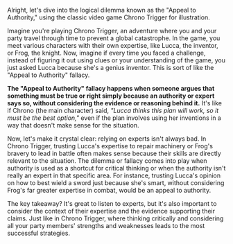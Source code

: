 Alright, let's dive into the logical dilemma known as the "Appeal to Authority," using the classic video game Chrono Trigger for illustration. 

Imagine you're playing Chrono Trigger, an adventure where you and your party travel through time to prevent a global catastrophe. In the game, you meet various characters with their own expertise, like Lucca, the inventor, or Frog, the knight. Now, imagine if every time you faced a challenge, instead of figuring it out using clues or your understanding of the game, you just asked Lucca because she's a genius inventor. This is sort of like the "Appeal to Authority" fallacy.

**The "Appeal to Authority" fallacy happens when someone argues that something must be true or right simply because an authority or expert says so, without considering the evidence or reasoning behind it.** It's like if Chrono (the main character) said, *"Lucca thinks this plan will work, so it must be the best option,"* even if the plan involves using her inventions in a way that doesn't make sense for the situation.

Now, let's make it crystal clear: relying on experts isn't always bad. In Chrono Trigger, trusting Lucca's expertise to repair machinery or Frog's bravery to lead in battle often makes sense because their skills are directly relevant to the situation. The dilemma or fallacy comes into play when authority is used as a shortcut for critical thinking or when the authority isn't really an expert in that specific area. For instance, trusting Lucca's opinion on how to best wield a sword just because she's smart, without considering Frog's far greater expertise in combat, would be an appeal to authority.

The key takeaway? It's great to listen to experts, but it's also important to consider the context of their expertise and the evidence supporting their claims. Just like in Chrono Trigger, where thinking critically and considering all your party members' strengths and weaknesses leads to the most successful strategies.